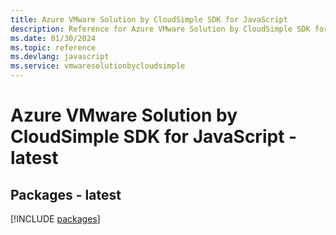 ```yaml
---
title: Azure VMware Solution by CloudSimple SDK for JavaScript
description: Reference for Azure VMware Solution by CloudSimple SDK for JavaScript
ms.date: 01/30/2024
ms.topic: reference
ms.devlang: javascript
ms.service: vmwaresolutionbycloudsimple
---
```

# Azure VMware Solution by CloudSimple SDK for JavaScript - latest
## Packages - latest
[!INCLUDE [packages](vmware-solution-by-cloudsimple-index.md)]